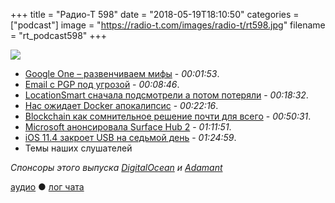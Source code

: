 +++
title = "Радио-Т 598"
date = "2018-05-19T18:10:50"
categories = ["podcast"]
image = "https://radio-t.com/images/radio-t/rt598.jpg"
filename = "rt_podcast598"
+++

![](https://radio-t.com/images/radio-t/rt598.jpg)

- [Google One – развенчиваем мифы](https://techcrunch.com/2018/05/14/say-hello-to-google-one/) - *00:01:53*.
- [Email с PGP под угрозой](https://gizmodo.com/email-no-longer-a-secure-method-of-communication-after-1826002682) - *00:08:46*.
- [LocationSmart сначала подсмотрели а потом потеряли](https://techcrunch.com/2018/05/17/locationsmart-didnt-just-sell-mobile-phone-locations-it-leaked-them/) - *00:18:32*.
- [Нас ожидает Docker апокалипсис](http://www.smashcompany.com/technology/docker-is-a-dangerous-gamble-which-we-will-regret) - *00:22:16*.
- [Blockchain как сомнительное решение почти для всего](https://thenextweb.com/syndication/2018/05/12/blockchain-is-crappy-technology-and-a-bad-vision-for-the-future/) - *00:50:31*.
- [Microsoft анонсировала Surface Hub 2](https://techcrunch.com/2018/05/15/microsoft-announces-the-surface-hub-2/) - *01:11:51*.
- [iOS 11.4 закроет USB на седьмой день](https://blog.elcomsoft.com/2018/05/ios-11-4-to-disable-usb-port-after-7-days-what-it-means-for-mobile-forensics/) - *01:24:59*.
- Темы наших слушателей

*Спонсоры этого выпуска [DigitalOcean](https://www.digitalocean.com) и [Adamant](https://adamant.im/?utm_source=radiot&utm_medium=website&utm_campaign=messenger)*


[аудио](http://cdn.radio-t.com/rt_podcast598.mp3) ● [лог чата](http://chat.radio-t.com/logs/radio-t-598.html)
<audio src="http://cdn.radio-t.com/rt_podcast598.mp3" preload="none"></audio>
